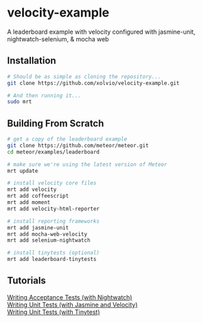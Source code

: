 velocity-example
================

A leaderboard example with velocity configured with jasmine-unit, nightwatch-selenium, &amp; mocha web


Installation
------------------------

````sh
# Should be as simple as cloning the repository...
git clone https://github.com/xolvio/velocity-example.git

# And then running it...
sudo mrt
````

Building From Scratch  
------------------------

````sh
# get a copy of the leaderboard example
git clone https://github.com/meteor/meteor.git
cd meteor/examples/leaderboard

# make sure we're using the latest version of Meteor
mrt update

# install velocity core files
mrt add velocity
mrt add coffeescript
mrt add moment
mrt add velocity-html-reporter

# install reporting frameworks
mrt add jasmine-unit
mrt add mocha-web-velocity
mrt add selenium-nightwatch

# install tinytests (optional)
mrt add leaderboard-tinytests
````



Tutorials  
------------------------

[Writing Acceptance Tests (with Nightwatch)](https://github.com/awatson1978/meteor-cookbook/blob/master/cookbook/writing.acceptance.test.md)  
[Writing Unit Tests (with Jasmine and Velocity)](https://github.com/awatson1978/meteor-cookbook/blob/master/cookbook/writing.unit.tests.with.jasmine.md)  
[Writing Unit Tests (with Tinytest)](https://github.com/awatson1978/meteor-cookbook/blob/master/cookbook/writing.unit.tests.md)  

